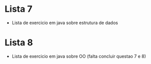 # Lista 7

- Lista de exercicio em java sobre estrutura de dados

# Lista 8

- Lista de exercicio em java sobre OO (falta concluir questao 7 e 8)